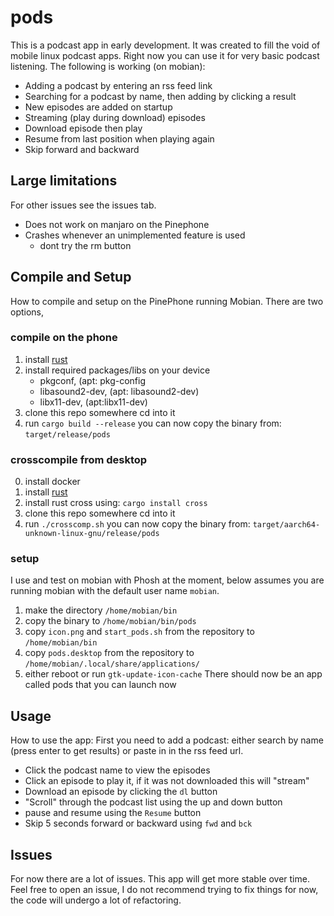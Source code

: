 # pods
This is a podcast app in early development. It was created to fill the void of mobile linux podcast apps. Right now you can use it for very basic podcast listening. The following is working (on mobian):

- Adding a podcast by entering an rss feed link
- Searching for a podcast by name, then adding by clicking a result
- New episodes are added on startup
- Streaming (play during download) episodes
- Download episode then play
- Resume from last position when playing again
- Skip forward and backward

## Large limitations
For other issues see the issues tab.

- Does not work on manjaro on the Pinephone
- Crashes whenever an unimplemented feature is used
	- dont try the rm button

## Compile and Setup
How to compile and setup on the PinePhone running Mobian. There are two options,

### compile on the phone 
1. install [rust](https://www.rust-lang.org/learn/get-started) 
2. install required packages/libs on your device
	- pkgconf, (apt: pkg-config
	- libasound2-dev, (apt: libasound2-dev)
	- libx11-dev, (apt:libx11-dev)
3. clone this repo somewhere cd into it
4. run `cargo build --release`
you can now copy the binary from: `target/release/pods`

### crosscompile from desktop
0. install docker
1. install [rust](https://www.rust-lang.org/learn/get-started) 
2. install rust cross using: `cargo install cross`
3. clone this repo somewhere cd into it
4. run `./crosscomp.sh`
you can now copy the binary from: `target/aarch64-unknown-linux-gnu/release/pods`

### setup
I use and test on mobian with Phosh at the moment, below assumes you are running mobian with the default user name `mobian`.
1. make the directory `/home/mobian/bin`
2. copy the binary to `/home/mobian/bin/pods`
3. copy `icon.png` and `start_pods.sh` from the repository to `/home/mobian/bin`
3. copy `pods.desktop` from the repository to `/home/mobian/.local/share/applications/`
4. either reboot or run `gtk-update-icon-cache`
There should now be an app called pods that you can launch now

## Usage
How to use the app:
First you need to add a podcast: either search by name (press enter to get results) or paste in in the rss feed url. 
- Click the podcast name to view the episodes
- Click an episode to play it, if it was not downloaded this will "stream"
- Download an episode by clicking the `dl` button
- "Scroll" through the podcast list using the up and down button
- pause and resume using the `Resume` button
- Skip 5 seconds forward or backward using `fwd` and `bck`

## Issues
For now there are a lot of issues. This app will get more stable over time. Feel free to open an issue, I do not recommend trying to fix things for now, the code will undergo a lot of refactoring.
